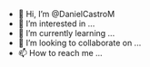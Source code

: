 - 👋 Hi, I’m @DanielCastroM
- 👀 I’m interested in ...
- 🌱 I’m currently learning ...
- 💞️ I’m looking to collaborate on ...
- 📫 How to reach me ...

<!---
DanielCastroM/DanielCastroM is a ✨ special ✨ repository because its `README.md` (this file) appears on your GitHub profile.
You can click the Preview link to take a look at your changes.
--->
